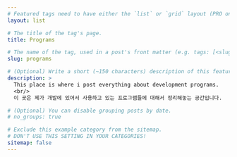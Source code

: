 ```yaml
---
# Featured tags need to have either the `list` or `grid` layout (PRO only).
layout: list

# The title of the tag's page.
title: Programs

# The name of the tag, used in a post's front matter (e.g. tags: [<slug>]).
slug: programs

# (Optional) Write a short (~150 characters) description of this featured tag.
description: >
  This place is where i post everything about development programs.
  <br/>
  이 곳은 제가 개발에 있어서 사용하고 있는 프로그램들에 대해서 정리해놓는 공간입니다.

# (Optional) You can disable grouping posts by date.
# no_groups: true

# Exclude this example category from the sitemap.
# DON'T USE THIS SETTING IN YOUR CATEGORIES!
sitemap: false
---
```

